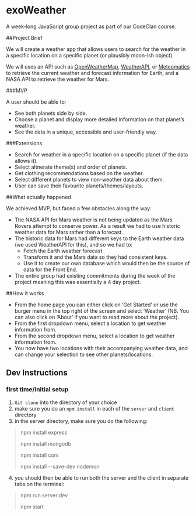 # exoWeather

A week-long JavaScript group project as part of our CodeClan course.

##Project Brief

We will create a weather app that allows users to search for the weather in a specific location on a specific planet (or plausibly moon-ish object).

We will uses an API such as [OpenWeatherMap](https://openweathermap.org/api), [WeatherAPI](https://www.weatherapi.com/), or [Meteomatics](https://www.meteomatics.com/en/weather-api/) to retrieve the current weather and forecast information for Earth, and a NASA API to retrieve the weather for Mars.

###MVP

A user should be able to:

- See both planets side by side.
- Choose a planet and display more detailed information on that planet’s weather.
- See the data in a unique, accessible and user-friendly way.

###Extensions
- Search for weather in a specific location on a specific planet (if the data allows it).
- Select altnerate theme(s) and order of planets.
- Get clothing recommendations based on the weather.
- Select different planets to view non-weather data about them.
- User can save their favourite planets/themes/layouts.

##What actually happened

We achieved MVP, but faced a few obstacles along the way:

- The NASA API for Mars weather is not being updated as the Mars Rovers attempt to conserve power. As a result we had to use historic weather data for Mars rather than a forecast.
- The historic data for Mars had different keys to the Earth weather data (we used WeatherAPI for this), and so we had to:
	- Fetch the Earth weather forecast
	- Transform it and the Mars data so they had consistent keys.
	- Use it to create our own database which would then be the source of data for the Front 	End.
- The entire group had existing commitments during the week of the project meaning this was essentially a 4 day project.

##How it works

- From the home page you can either click on ‘Get Started’ or use the burger menu in the top right of the screen and select ‘Weather’ (NB. You can also click on ‘About’ if you want to read more about the project).
- From the first dropdown menu, select a location to get weather information from.
- From the second dropdown menu, select a location to get weather information from.
- You now have two locations with their accompanying weather data, and can change your selection to see other planets/locations.

## Dev Instructions
### first time/initial setup
1. `Git clone` into the directory of your choice
2. make sure you do an `npm install` in each of the `server` and `client` directory
3. in the server directory, make sure you do the following:
  >npm install express 
  >
  >npm install mongodb 
  >
  >npm install cors
  >
  >npm install --save-dev nodemon
4. you should then be able to run both the server and the client in separate tabs on the terminal:
  >npm run server:dev
  >
  >npm start
